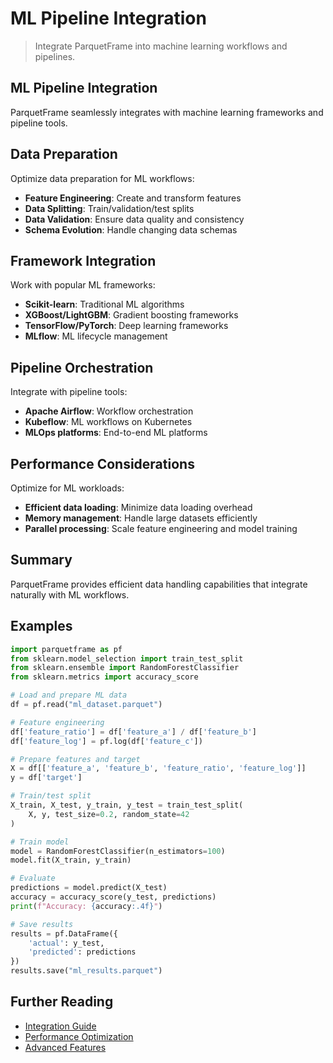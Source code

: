 # ML Pipeline Integration

> Integrate ParquetFrame into machine learning workflows and pipelines.

## ML Pipeline Integration

ParquetFrame seamlessly integrates with machine learning frameworks and pipeline tools.

## Data Preparation

Optimize data preparation for ML workflows:
- **Feature Engineering**: Create and transform features
- **Data Splitting**: Train/validation/test splits
- **Data Validation**: Ensure data quality and consistency
- **Schema Evolution**: Handle changing data schemas

## Framework Integration

Work with popular ML frameworks:
- **Scikit-learn**: Traditional ML algorithms
- **XGBoost/LightGBM**: Gradient boosting frameworks
- **TensorFlow/PyTorch**: Deep learning frameworks
- **MLflow**: ML lifecycle management

## Pipeline Orchestration

Integrate with pipeline tools:
- **Apache Airflow**: Workflow orchestration
- **Kubeflow**: ML workflows on Kubernetes
- **MLOps platforms**: End-to-end ML platforms

## Performance Considerations

Optimize for ML workloads:
- **Efficient data loading**: Minimize data loading overhead
- **Memory management**: Handle large datasets efficiently
- **Parallel processing**: Scale feature engineering and model training

## Summary

ParquetFrame provides efficient data handling capabilities that integrate naturally with ML workflows.

## Examples

```python
import parquetframe as pf
from sklearn.model_selection import train_test_split
from sklearn.ensemble import RandomForestClassifier
from sklearn.metrics import accuracy_score

# Load and prepare ML data
df = pf.read("ml_dataset.parquet")

# Feature engineering
df['feature_ratio'] = df['feature_a'] / df['feature_b']
df['feature_log'] = pf.log(df['feature_c'])

# Prepare features and target
X = df[['feature_a', 'feature_b', 'feature_ratio', 'feature_log']]
y = df['target']

# Train/test split
X_train, X_test, y_train, y_test = train_test_split(
    X, y, test_size=0.2, random_state=42
)

# Train model
model = RandomForestClassifier(n_estimators=100)
model.fit(X_train, y_train)

# Evaluate
predictions = model.predict(X_test)
accuracy = accuracy_score(y_test, predictions)
print(f"Accuracy: {accuracy:.4f}")

# Save results
results = pf.DataFrame({
    'actual': y_test,
    'predicted': predictions
})
results.save("ml_results.parquet")
```

## Further Reading

- [Integration Guide](integration.md)
- [Performance Optimization](../analytics-statistics/benchmarking.md)
- [Advanced Features](../advanced.md)
